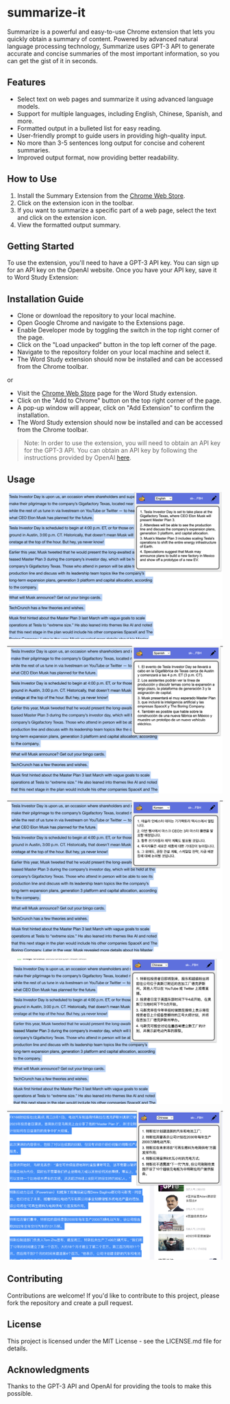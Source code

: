 # summarize-it

Summarize is a powerful and easy-to-use Chrome extension that lets you quickly obtain a summary of content. Powered by advanced natural language processing technology, Summarize uses GPT-3 API to generate accurate and concise summaries of the most important information, so you can get the gist of it in seconds.

## Features

- Select text on web pages and summarize it using advanced language models.
- Support for multiple languages, including English, Chinese, Spanish, and more.
- Formatted output in a bulleted list for easy reading.
- User-friendly prompt to guide users in providing high-quality input.
- No more than 3-5 sentences long output for concise and coherent summaries.
- Improved output format, now providing better readability.

## How to Use

1. Install the Summary Extension from the [Chrome Web Store](https://chrome.google.com/webstore/detail/summarizeit/dpnomnajbhmkdinnklciapkgcacihmnl).
2. Click on the extension icon in the toolbar.
3. If you want to summarize a specific part of a web page, select the text and click on the extension icon.
4. View the formatted output summary.

## Getting Started

To use the extension, you'll need to have a GPT-3 API key. You can sign up for an API key on the OpenAI website. Once you have your API key, save it to Word Study Extension:

## Installation Guide

- Clone or download the repository to your local machine.
- Open Google Chrome and navigate to the Extensions page.
- Enable Developer mode by toggling the switch in the top right corner of the page.
- Click on the "Load unpacked" button in the top left corner of the page.
- Navigate to the repository folder on your local machine and select it.
- The Word Study extension should now be installed and can be accessed from the Chrome toolbar.

or

- Visit the [Chrome Web Store](https://chrome.google.com/webstore/detail/summarizeit/dpnomnajbhmkdinnklciapkgcacihmnl) page for the Word Study extension.
- Click on the "Add to Chrome" button on the top right corner of the page.
- A pop-up window will appear, click on "Add Extension" to confirm the installation.
- The Word Study extension should now be installed and can be accessed from the Chrome toolbar.

> Note: In order to use the extension, you will need to obtain an API key for the GPT-3 API. You can obtain an API key by following the instructions provided by OpenAI [here](https://beta.openai.com/signup/).

## Usage

![Screenshot](screenshots/EN-EN.png)

![Screenshot](screenshots/EN-SPA.png)

![Screenshot](screenshots/EN-KOR.png)

![Screenshot](screenshots/EN-CH.png)

![Screenshot](screenshots/CH-CH.png)

## Contributing

Contributions are welcome! If you'd like to contribute to this project, please fork the repository and create a pull request.

## License

This project is licensed under the MIT License - see the LICENSE.md file for details.

## Acknowledgments

Thanks to the GPT-3 API and OpenAI for providing the tools to make this possible.
